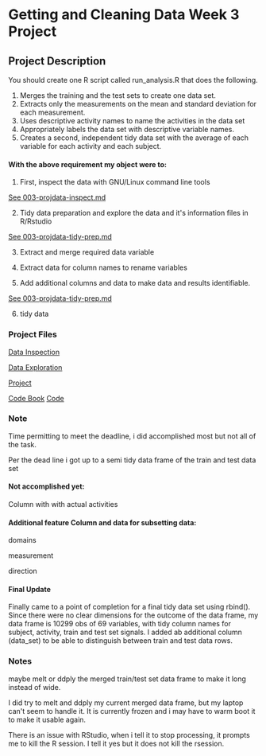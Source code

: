 # Getting and Cleaning Data Week 3 Project

## Project Description
You should create one R script called run_analysis.R that does the following.

1. Merges the training and the test sets to create one data set.
2. Extracts only the measurements on the mean and standard deviation for each measurement.
3. Uses descriptive activity names to name the activities in the data set
4. Appropriately labels the data set with descriptive variable names.
5. Creates a second, independent tidy data set with the average of each variable
for each activity and each subject.

#### With the above requirement my object were to:

1. First, inspect the data with GNU/Linux command line tools

 [See 003-projdata-inspect.md](https://github.com/avwilliams/datasciencecoursera/blob/master/003-projdata-inspect.md)

2. Tidy data preparation and explore the data and it's information files in R/Rstudio

 [See 003-projdata-tidy-prep.md](https://github.com/avwilliams/datasciencecoursera/blob/master/003-projdata-tidy-prep.md)

3. Extract and merge required data variable

4. Extract data for column names to rename variables

5. Add additional columns and data to make data and results identifiable.

 [See 003-projdata-tidy-prep.md](https://github.com/avwilliams/datasciencecoursera/blob/master/003-projdata-tidy-prep.md)

6. tidy data

### Project Files
[Data Inspection](https://github.com/avwilliams/datasciencecoursera/blob/master/003-projdata-inspect.md)

[Data Exploration](https://github.com/avwilliams/datasciencecoursera/blob/master/003-projdata-tidy-prep.md)

[Project](https://github.com/avwilliams/datasciencecoursera/blob/master/003-project-final.md)

[Code Book](https://github.com/avwilliams/datasciencecoursera/blob/master/003-project-code-book.md)
[Code](https://github.com/avwilliams/datasciencecoursera/blob/master/run_analysis.R)


### Note
Time permitting to meet the deadline, i did accomplished most but not all of the task.

Per the dead line i got up to a semi tidy data frame of the train and test data set

#### Not accomplished yet:
Column with with actual activities

#### Additional feature Column and data for subsetting data:
domains

measurement

direction

#### Final Update
Finally came to a point of completion for a final tidy data set using rbind().
Since there were no clear dimensions for the outcome of the data frame, my data frame is 10299 obs of 69 variables, with tidy column names for subject, activity, train and test set signals.
I added ab additional column (data_set) to be able to distinguish between train and test data rows.

### Notes
maybe melt or ddply the merged train/test set data frame to make it long instead of wide.

I did try to melt and ddply my current merged data frame, but my laptop can't seem
to handle it. It is currently frozen and i may have to warm boot it to make it usable
again.

There is an issue with RStudio, when i tell it to stop processing, it prompts me to
kill the R session. I tell it yes but it does not kill the rsession.

